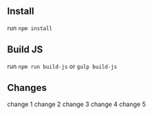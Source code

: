 ## Install

run `npm install`

## Build JS

run `npm run build-js` or `gulp build-js`

## Changes
change 1
change 2
change 3
change 4
change 5
